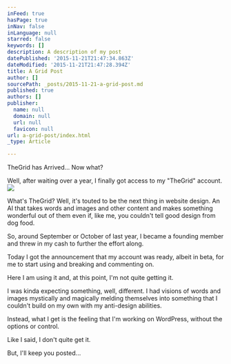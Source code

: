 ```yaml
---
inFeed: true
hasPage: true
inNav: false
inLanguage: null
starred: false
keywords: []
description: A description of my post
datePublished: '2015-11-21T21:47:34.863Z'
dateModified: '2015-11-21T21:47:28.394Z'
title: A Grid Post
author: []
sourcePath: _posts/2015-11-21-a-grid-post.md
published: true
authors: []
publisher:
  name: null
  domain: null
  url: null
  favicon: null
url: a-grid-post/index.html
_type: Article

---
```

TheGrid has Arrived... Now what?

Well, after waiting over a year, I finally got access to my "TheGrid" account.
![](https://the-grid-user-content.s3-us-west-2.amazonaws.com/26f5e05d-a320-4253-b57e-a7ed54b0707d.jpg)

What's TheGrid? Well, it's touted to be the next thing in website design. An AI that takes words and images and other content and makes something wonderful out of them even if, like me, you couldn't tell good design from dog food.

So, around September or October of last year, I became a founding member and threw in my cash to further the effort along.

Today I got the announcement that my account was ready, albeit in beta, for me to start using and breaking and commenting on.

Here I am using it and, at this point, I'm not quite getting it.

I was kinda expecting something, well, different. I had visions of words and images mystically and magically melding themselves into something that I couldn't build on my own with my anti-design abilities.

Instead, what I get is the feeling that I'm working on WordPress, without the options or control.

Like I said, I don't quite get it.

But, I'll keep you posted...
